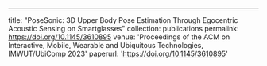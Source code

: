 ---
title: "PoseSonic: 3D Upper Body Pose Estimation Through Egocentric Acoustic Sensing on Smartglasses"
collection: publications
permalink: https://doi.org/10.1145/3610895
venue: 'Proceedings of the ACM on Interactive, Mobile, Wearable and Ubiquitous Technologies, IMWUT/UbiComp 2023'
paperurl: 'https://doi.org/10.1145/3610895'
